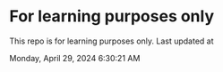 # For learning purposes only
This repo is for learning purposes only.
Last updated at

Monday, April 29, 2024 6:30:21 AM

